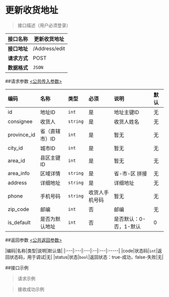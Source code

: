 # 更新收货地址

>接口描述（用户必须登录）

| 接口名称 | 更新收货地址|
|----------|--------|
|**接口地址**|/Address/edit|
|**请求方式**|POST|
|**数据格式**|<code>JSON</code>|

##请求参数
[<公共传入参数>](../README.md)  

|编码|名称|类型|必须|说明|默认|
|:---|:---|:---|:--|:---|:-----|
|id|地址ID|<code>int</code>|是|地址主键ID|无|
|consignee|收货人|<code>string</code>|是|收货人姓名|无|
|province_id|省（直辖市）ID|<code>int</code>|是|暂无|无|
|city_id|城市ID|<code>int</code>|是|暂无|无|
|area_id|县区主键ID|<code>int</code>|是|暂无|无|
|area_info|区域详情|<code>string</code>|是|省-市-区 拼接|无|
|address|详细地址|<code>string</code>|是|详细地址|无|
|phone|手机号码|<code>string</code>|收货人手机号码|暂无|无|
|zip_code|邮编|<code>int</code>|否|邮编|无|
|is_default|是否为默认地址|<code>int</code>|否|是否默认：0-否，1-默认|0|

##返回参数
[<公共返回参数>](../README.md)

|编码|名称|类型|说明|默认值|
|:---|:---|:---|:--|:---|:-----|
|code|状态码|<code>int</code>|返回状态码，用于调试|无|
|status|状态|<code>bool</code>|返回状态：true-成功，false-失败|无|


##接口示例

>请求示例



>接收成功示例
